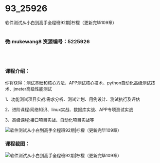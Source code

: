 # 93_25926
软件测试从小白到高手全程班92期|柠檬（更新完毕109章）
<br/></br>
<h3>微:mukewang8 资源编号：5225926</h3>
<br/></br>
<h3>课程介绍：</h3>
<p>你将获得：测试基础和核心方法、APP测试核心技术、python自动化高级测试技术、jmeter高级性能测试</p>
<p>1、功能测试项目实战:需求分析、测试计划、用例设计、测试执行及评估</p>
<p>2、进阶课程:网络知识、linux实战、数据库实战、APP专项测试实战</p>
<p>3、高级课程:接口项目实战、自动化项目实战等</p>
<p><img src="https://www.ko996.com/wp-content/uploads/img/2022/08/1-82-300x178.png" alt="软件测试从小白到高手全程班92期|柠檬（更新完毕109章）"></p>
<div class="info-desc">
<h3>课程截图：</h3>
<p><img src="https://www.ko996.com/wp-content/uploads/img/2022/08/2-75.png" alt="软件测试从小白到高手全程班92期|柠檬（更新完毕109章）"></p>


			
</div>
